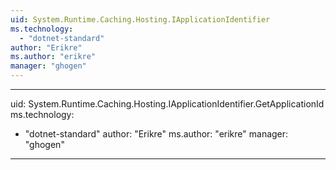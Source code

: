 ```yaml
---
uid: System.Runtime.Caching.Hosting.IApplicationIdentifier
ms.technology: 
  - "dotnet-standard"
author: "Erikre"
ms.author: "erikre"
manager: "ghogen"
---
```


---
uid: System.Runtime.Caching.Hosting.IApplicationIdentifier.GetApplicationId
ms.technology: 
  - "dotnet-standard"
author: "Erikre"
ms.author: "erikre"
manager: "ghogen"
---
